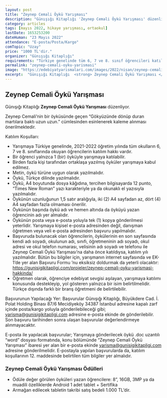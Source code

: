 ```yaml
---
layout: post
title: "Zeynep Cemali Öykü Yarışması"
description: "Günışığı Kitaplığı 'Zeynep Cemali Öykü Yarışması' düzenliyor."
category: articles
tags: [mayıs 2022, hikaye yarışması, ortaokul]
lastDate: 1653253200
dateHuman: "23 Mayıs 2022"
attendance: "E-posta/Posta/Kargo"
comTopic: "Uzay"
price: "1000 TL'dir."
organizer: "Günışığı Kitaplığı"
requirements: "Türkiye genelinde tüm 6, 7 ve 8. sınıf öğrencileri katılabilir."
permalink: "zeynep-cemali-oyku-yarismasi"
image: "https://edebiyatyarismalari.com/images/2022/nisan/zeynep-cemali-oyku-yarismasi.jpg"
excerpt:  "Günışığı Kitaplığı  <strong> Zeynep Cemali Öykü Yarışması </strong> düzenliyor."
---
```


## Zeynep Cemali Öykü Yarışması
Günışığı Kitaplığı **Zeynep Cemali Öykü Yarışması** düzenliyor.

Zeynep Cemali’nin bir öyküsünde geçen “Gökyüzünde dönüp duran martılara baktı uzun uzun.” cümlesinden esinlenerek kaleme alınması önerilmektedir. 

Katılım Koşulları:
- Yarışmaya Türkiye genelinde, 2021-2022 öğretim yılında tüm okulların 6, 7 ve 8. sınıflarında okuyan öğrencilerin katılım hakkı vardır. 
- Bir öğrenci yalnızca 1 (bir) öyküyle yarışmaya katılabilir. 
- Birden fazla kişi tarafından ortaklaşa yazılmış öyküler yarışmaya kabul edilmez.
- Metin, öykü türüne uygun olarak yazılmalıdır.
- Öykü, Türkçe dilinde yazılmalıdır.
- Öykü, A4 boyutunda dosya kâğıdına, tercihen bilgisayarda 12 punto, “Times New Roman” yazı karakteriyle ya da okunaklı el yazısıyla yazılmalıdır.
- Öykünün uzunluğunun 1,5 satır aralığıyla, iki (2) A4 sayfadan az, dört (4) A4 sayfadan fazla olmaması önerilir.
- Öykünün başında öykü adı ve hemen altında da öyküyü yazan öğrencinin adı yer almalıdır.
- Öykünün posta veya e-posta yoluyla tek (1) kopya gönderilmesi yeterlidir. Yarışmaya kişisel e-posta adresinden değil, danışman öğretmen veya veli e-posta adresinden başvuru yapılmalıdır.
- Başvuruda bulunacak olan öğrencilerin, öykülerinin en son sayfasında kendi adı soyadı, okulunun adı, sınıfı, öğretmeninin adı soyadı, okul adresi ve okul telefon numarası, velisinin adı soyadı ve telefonu ile Zeynep Cemali Öykü Yarışması’na daha önce katıldıysa, katılım yılı yazılmalıdır. Bütün bu bilgiler için, yarışmanın internet sayfasında ve EK-1’de yer alan Başvuru Formu ’nu eksiksiz doldurmak da yeterli olacaktır: 
https://gunisigikitapligi.com/projeler/zeynep-cemali-oyku-yarismasi-hakkinda/
- Öğretmen olarak, öğrenciye edebiyat sevgisi aşılayan, yarışmaya katılımı konusunda destekleyip, yol gösteren yalnızca bir isim belirtilmelidir. Türkçe dışında farklı bir branş öğretmeni de belirtilebilir. 

Başvurunun Yapılacağı Yer:
Başvurular Günışığı Kitaplığı, Büyükdere Cad. İ. Polat Holding Binası 87/6 Mecidiyeköy 34387 İstanbul adresine kapalı zarf içinde posta/kargo yoluyla gönderilebileceği gibi; yarisma@gunisigikitapligi.com adresine e-posta ekinde de gönderilebilir. Son başvuru tarihinden sonra ulaşan başvurular değerlendirmeye alınmayacaktır.

E-posta ile yapılacak başvurular;
Yarışmaya gönderilecek öykü .doc uzantılı “word” dosyası formatında, konu bölümünde “Zeynep Cemali Öykü Yarışması” ibaresi yer alan bir e-posta ekinde yarisma@gunisigikitapligi.com adresine gönderilmelidir. E-postayla yapılan başvurularda da, katılım koşullarının 12. maddesinde belirtilen tüm bilgiler yer almalıdır. 


### Zeynep Cemali Öykü Yarışması Ödülleri
- Ödüle değer görülen öyküleri yazan öğrencilere: 8”, 16GB, 3MP ya da muadili özelliklerde Android 1 adet tablet + Sertifika 
- Armağan edilecek tabletin takribi satış bedeli 1.000 TL’dir. 